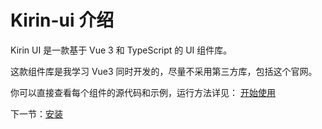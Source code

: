 # Kirin-ui 介绍
Kirin UI 是一款基于 Vue 3 和 TypeScript 的 UI 组件库。    

这款组件库是我学习 Vue3 同时开发的，尽量不采用第三方库，包括这个官网。  

你可以直接查看每个组件的源代码和示例，运行方法详见： [开始使用](#/doc/get-start)

下一节：[安装](#/doc/install)
